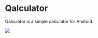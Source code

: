# Qalculator

Qalculator is a simple calculator for Android.

<img src=http://i.imgur.com/hC0XRwQ.png>
